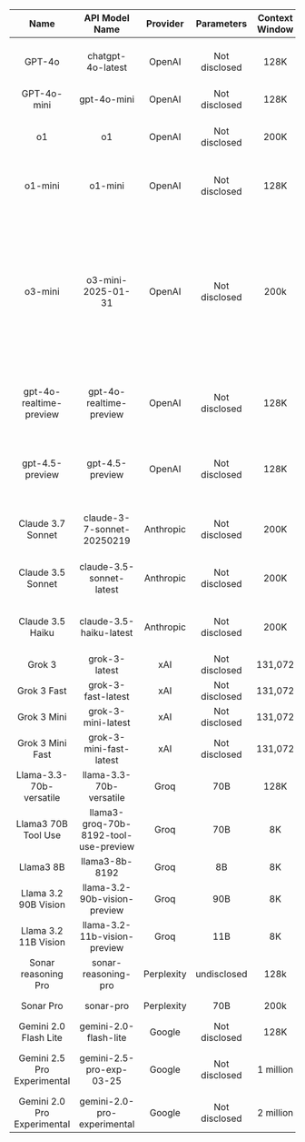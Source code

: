 | Name | API Model Name | Provider | Parameters | Context Window | Max Output | Release Date | Key Strengths | Model Card Link | Docs Link |
| :---------------------: | :------------------------: | :--------: | :-----------: | :------------: | :-----------: | :----------: | :-------------------------------------------------------------------------------------------------------------------------------------------------------------------------------------------------------------------------------------------------------------------------: | :---------------------------------------------------------------------------------------------------------------------------------------------: | :----------------------------------------------------------------------------------------------------------------------------: |
| GPT-4o | chatgpt-4o-latest | OpenAI | Not disclosed | 128K | 16,384 | 2024-11 | Versatile flagship model with text/image input | [GPT-4o Model Card](https://platform.openai.com/docs/models/gpt-4o) | [https://platform.openai.com/docs/models#current-model-aliases](https://platform.openai.com/docs/models#current-model-aliases) |
| GPT-4o-mini | gpt-4o-mini | OpenAI | Not disclosed | 128K | 16,384 | 2024-07 | Fast, affordable for focused tasks | [GPT-4o-mini Card](https://platform.openai.com/docs/models/gpt-4o-mini) | [Models - OpenAI API](https://platform.openai.com/docs/models) |
| o1 | o1 | OpenAI | Not disclosed | 200K | 100K | 2024-12 | Complex reasoning capabilities | [o1 Model Card](https://platform.openai.com/docs/models/o1) | [https://platform.openai.com/docs/models#current-model-aliases](https://platform.openai.com/docs/models#current-model-aliases) |
| o1-mini | o1-mini | OpenAI | Not disclosed | 128K | 65,536 | 2024-09 | Fast reasoning for specialized tasks | [o1-mini Model Card](https://platform.openai.com/docs/models/o1-mini) | [https://platform.openai.com/docs/models#current-model-aliases](https://platform.openai.com/docs/models#current-model-aliases) |
| o3-mini | o3-mini-2025-01-31 | OpenAI | Not disclosed | 200k | 100K | 31/01/2025 | o3-mini is our most recent small reasoning model, providing high intelligence at the same cost and latency targets of o1-mini. o3-mini also supports key developer features, like Structured Outputs, function calling, Batch API, and more. Like other models in the o-series, it is designed to excel at science, math, and coding tasks. | [https://platform.openai.com/docs/models#o3-mini](https://platform.openai.com/docs/models#o3-mini) | [https://platform.openai.com/docs/models#current-model-aliases](https://platform.openai.com/docs/models#current-model-aliases) |
| gpt-4o-realtime-preview | gpt-4o-realtime-preview | OpenAI | Not disclosed | 128K | 4096 |  | These models are capable of responding to audio and text inputs in realtime over WebRTC or a WebSocket interface. | [https://platform.openai.com/docs/models#gpt-4o-realtime](https://platform.openai.com/docs/models#gpt-4o-realtime) | [https://platform.openai.com/docs/quickstart](https://platform.openai.com/docs/quickstart) |
| gpt-4.5-preview | gpt-4.5-preview | OpenAI | Not disclosed | 128K | 16,384 | 2025-02 | GPT-4.5 excels at tasks that benefit from creative, open-ended thinking and conversation, such as writing, learning, or exploring new ideas. | [https://platform.openai.com/docs/models#gpt-4-5](https://platform.openai.com/docs/models#gpt-4-5) | [https://platform.openai.com/docs/models#current-model-aliases](https://platform.openai.com/docs/models#current-model-aliases) |
| Claude 3.7 Sonnet | claude-3-7-sonnet-20250219 | Anthropic | Not disclosed | 200K | 8192 | 2025-02 | Most intelligent model, text/image input/Coding/Agentic/tools | [Claude 3.7 Sonnet](https://docs.anthropic.com/claude/docs/models-overview) | [https://docs.anthropic.com/en/docs/about-claude/models](https://docs.anthropic.com/en/docs/about-claude/models) |
| Claude 3.5 Sonnet | claude-3.5-sonnet-latest | Anthropic | Not disclosed | 200K | Not specified | 2024-04 | 2nd Most intelligent model, text/image input/Coding/Agentic/tools | [Claude 3.5 Sonnet](https://docs.anthropic.com/claude/docs/claude-3-5-sonnet) | [https://docs.anthropic.com/en/docs/about-claude/models](https://docs.anthropic.com/en/docs/about-claude/models) |
| Claude 3.5 Haiku | claude-3.5-haiku-latest | Anthropic | Not disclosed | 200K | Not specified | 2024-07 | Fastest Claude 3.5 model | [Claude 3.5 Haiku](https://docs.anthropic.com/claude/docs/claude-3-5-haiku) | [https://docs.anthropic.com/en/docs/about-claude/models](https://docs.anthropic.com/en/docs/about-claude/models) |
| Grok 3 | grok-3-latest | xAI | Not disclosed | 131,072 | Not specified | Current | Most powerful Grok model for the API | [Grok 3](https://docs.x.ai/docs/models) | [https://docs.x.ai/docs/overview](https://docs.x.ai/docs/overview) |
| Grok 3 Fast | grok-3-fast-latest | xAI | Not disclosed | 131,072 | Not specified | Current | Faster inference for time-critical applications | [Grok 3 Fast](https://docs.x.ai/docs/models) | [https://docs.x.ai/docs/overview](https://docs.x.ai/docs/overview) |
| Grok 3 Mini | grok-3-mini-latest | xAI | Not disclosed | 131,072 | Not specified | Current | Cost-efficient model for standard tasks | [Grok 3 Mini](https://docs.x.ai/docs/models) | [https://docs.x.ai/docs/overview](https://docs.x.ai/docs/overview) |
| Grok 3 Mini Fast | grok-3-mini-fast-latest | xAI | Not disclosed | 131,072 | Not specified | Current | Fastest and most cost-efficient Grok model | [Grok 3 Mini Fast](https://docs.x.ai/docs/models) | [https://docs.x.ai/docs/overview](https://docs.x.ai/docs/overview) |
| Llama-3.3-70b-versatile | llama-3.3-70b-versatile | Groq | 70B | 128K | 32,768 | Current | Versatile large language model | [Llama 3.3 Card](https://console.groq.com/docs/models/llama-3.3-70b-versatile) | [https://console.groq.com/docs/models](https://console.groq.com/docs/models) |
| Llama3 70B Tool Use | llama3-groq-70b-8192-tool-use-preview | Groq | 70B | 8K | 8192 | Current | Tool use and function calling capabilities | [Llama3 Tool Use](https://console.groq.com/docs/models) | [https://console.groq.com/docs/models](https://console.groq.com/docs/models) |
| Llama3 8B | llama3-8b-8192 | Groq | 8B | 8K | 8192 | Current | Fast, efficient smaller model | [Llama3 8B](https://console.groq.com/docs/models) | [https://console.groq.com/docs/models](https://console.groq.com/docs/models) |
| Llama 3.2 90B Vision | llama-3.2-90b-vision-preview | Groq | 90B | 8K | 8192 | Current | Vision capabilities for image understanding | [Llama Vision](https://console.groq.com/docs/models) | [https://console.groq.com/docs/models](https://console.groq.com/docs/models) |
| Llama 3.2 11B Vision | llama-3.2-11b-vision-preview | Groq | 11B | 8K | 8192 | Current | Efficient vision model | [Llama Vision](https://console.groq.com/docs/models) | [https://console.groq.com/docs/models](https://console.groq.com/docs/models) |
| Sonar reasoning Pro | sonar-reasoning-pro | Perplexity | undisclosed | 128k | 8k | Current | Fast online search capabilities | [Sonar Models](https://docs.perplexity.ai/docs/models) | [https://docs.perplexity.ai/guides/getting-started](https://docs.perplexity.ai/guides/getting-started) |
| Sonar Pro | sonar-pro | Perplexity | 70B | 200k | 8k | Current | Advanced reasoning with integrated search | [Sonar Models](https://docs.perplexity.ai/docs/models) | [https://docs.perplexity.ai/guides/getting-started](https://docs.perplexity.ai/guides/getting-started) |
| Gemini 2.0 Flash Lite | gemini-2.0-flash-lite | Google | Not disclosed | 128K | Not specified | 2025-02-05 | Cost-efficient model for real-time interactions | [Docs](https://cloud.google.com/vertex-ai/docs/gemini) | [https://ai.google.dev/gemini-api/docs/models](https://ai.google.dev/gemini-api/docs/models) |
| Gemini 2.5 Pro Experimental | gemini-2.5-pro-exp-03-25 | Google | Not disclosed | 1 million | 64,000 | 2025-03-25 | State-of-the-art reasoning for complex problems in code, math, and STEM | [Docs](https://ai.google.dev/gemini-api/docs/models#gemini-2.5-pro-exp-03-25) | [https://ai.google.dev/gemini-api/docs/models](https://ai.google.dev/gemini-api/docs/models) |
| Gemini 2.0 Pro Experimental | gemini-2.0-pro-experimental | Google | Not disclosed | 2 million | Not specified | 2025-02-05 | Best-in-class coding performance, complex prompts | [Docs](https://cloud.google.com/vertex-ai/docs/gemini) | [https://ai.google.dev/gemini-api/docs/models](https://ai.google.dev/gemini-api/docs/models) |